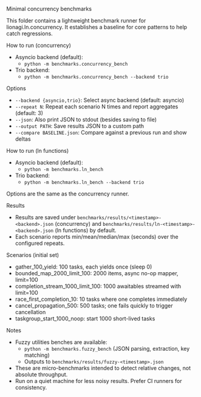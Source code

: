 Minimal concurrency benchmarks

This folder contains a lightweight benchmark runner for lionagi.ln.concurrency.
It establishes a baseline for core patterns to help catch regressions.

How to run (concurrency)
- Asyncio backend (default):
  - `python -m benchmarks.concurrency_bench`
- Trio backend:
  - `python -m benchmarks.concurrency_bench --backend trio`

Options
- `--backend {asyncio,trio}`: Select async backend (default: asyncio)
- `--repeat N`: Repeat each scenario N times and report aggregates (default: 3)
- `--json`: Also print JSON to stdout (besides saving to file)
- `--output PATH`: Save results JSON to a custom path
- `--compare BASELINE.json`: Compare against a previous run and show deltas

How to run (ln functions)
- Asyncio backend (default):
  - `python -m benchmarks.ln_bench`
- Trio backend:
  - `python -m benchmarks.ln_bench --backend trio`

Options are the same as the concurrency runner.

Results
- Results are saved under `benchmarks/results/<timestamp>-<backend>.json` (concurrency)
  and `benchmarks/results/ln-<timestamp>-<backend>.json` (ln functions) by default.
- Each scenario reports min/mean/median/max (seconds) over the configured repeats.

Scenarios (initial set)
- gather_100_yield: 100 tasks, each yields once (sleep 0)
- bounded_map_2000_limit_100: 2000 items, async no-op mapper, limit=100
- completion_stream_1000_limit_100: 1000 awaitables streamed with limit=100
- race_first_completion_10: 10 tasks where one completes immediately
- cancel_propagation_500: 500 tasks; one fails quickly to trigger cancellation
- taskgroup_start_1000_noop: start 1000 short-lived tasks

Notes
- Fuzzy utilities benches are available:
  - `python -m benchmarks.fuzzy_bench` (JSON parsing, extraction, key matching)
  - Outputs to `benchmarks/results/fuzzy-<timestamp>.json`
- These are micro-benchmarks intended to detect relative changes, not absolute throughput.
- Run on a quiet machine for less noisy results. Prefer CI runners for consistency.
